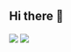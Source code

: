 ## Hi there 👋

<!--
**Infinit3i/Infinit3i** is a ✨ _special_ ✨ repository because its `README.md` (this file) appears on your GitHub profile.

Here are some ideas to get you started:

- 🔭 I’m currently working on ...
- 🌱 I’m currently learning ...
- 👯 I’m looking to collaborate on ...
- 🤔 I’m looking for help with ...
- 💬 Ask me about ...
- 📫 How to reach me: ...
- 😄 Pronouns: ...
- ⚡ Fun fact: ...
-->

<a>
  <img align="center" src="https://github-readme-stats.vercel.app/api?username=0xtriboulet&show_icons=true&theme=github_dark" />
</a>
<a>
  <img align="center" src="https://github-readme-stats.vercel.app/api/top-langs/?username=0xtriboulet&hide_progress=true&show_icons=true&theme=github_dark" />
</a>
